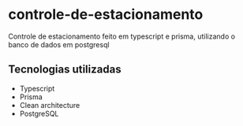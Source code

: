 # controle-de-estacionamento
Controle de estacionamento feito em typescript e prisma, utilizando o banco de dados em postgresql

## Tecnologias utilizadas

<ul>
  <li>Typescript</li>
  <li>Prisma</li>
  <li>Clean architecture</li>
  <li>PostgreSQL</li>
</ul>

